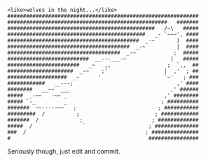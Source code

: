     <like>wolves in the night...</like>
    #############################################################
    ###################################################   #######
    ###############################################   /~\   #####
    ############################################   _- `~~~', ####
    ##########################################  _-~       )  ####
    #######################################  _-~          |  ####
    ####################################  _-~            ;  #####
    ##########################  __---___-~              |   #####
    #######################   _~   ,,                  ;  `,,  ##
    #####################  _-~    ;'                  |  ,'  ; ##
    ###################  _~      '                    `~'   ; ###
    ############   __---;                                 ,' ####
    ########   __~~  ___                                ,' ######
    #####  _-~~   -~~ _                               ,' ########
    ##### `-_         _                              ; ##########
    #######  ~~----~~~   ;                          ; ###########
    #########  /          ;                        ; ############
    #######  /             ;                      ; #############
    #####  /                `                    ; ##############
    ###  /                                      ; ###############
    #                                            ################


Seriously though, just edit and commit.
